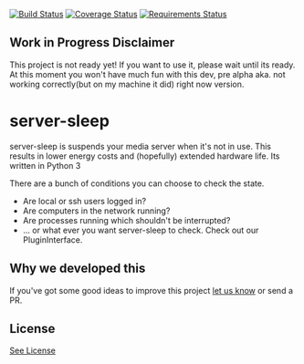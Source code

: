 [![Build Status](https://travis-ci.org/SLCoding/server-sleep.svg?branch=master)](https://travis-ci.org/SLCoding/server-sleep?branch=master)
[![Coverage Status](https://coveralls.io/repos/github/SLCoding/server-sleep/badge.svg?branch=master)](https://coveralls.io/github/SLCoding/server-sleep?branch=master)
[![Requirements Status](https://requires.io/github/SLCoding/server-sleep/requirements.svg?branch=master)](https://requires.io/github/SLCoding/server-sleep/requirements/?branch=master)

## Work in Progress Disclaimer
This project is not ready yet! If you want to use it, please wait until its ready. At this moment you won't have much fun with this dev, pre alpha aka. not working correctly(but on my machine it did) right now version.

# server-sleep

server-sleep is suspends your media server when it's not in use.
This results in lower energy costs and (hopefully) extended hardware life.
Its written in Python 3

There are a bunch of conditions you can choose to check the state.
-	Are local or ssh users logged in?
-	Are computers in the network running?
-	Are processes running which shouldn't be interrupted?
- 	... or what ever you want server-sleep to check. Check out our PluginInterface.


## Why we developed this
If you've got some good ideas to improve this project [let us know](https://github.com/SLCoding/server-sleep-coreplugins/issues/new) or send a PR.

## License
[See License](LICENSE)